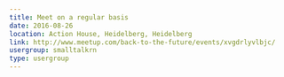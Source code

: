 ```yaml
---
title: Meet on a regular basis
date: 2016-08-26
location: Action House, Heidelberg, Heidelberg
link: http://www.meetup.com/back-to-the-future/events/xvgdrlyvlbjc/
usergroup: smalltalkrn
type: usergroup
---
```

